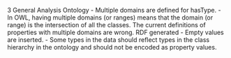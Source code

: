 3
    General
    Analysis
    Ontology
        - Multiple domains are defined for hasType.
        - In OWL, having multiple domains (or ranges) means that the domain (or range) is the intersection of all the classes.  The current definitions of properties with multiple domains are wrong.
    RDF generated
        - Empty values are inserted.
        - Some types in the data should reflect types in the class hierarchy in the ontology and should not be encoded as property values.
